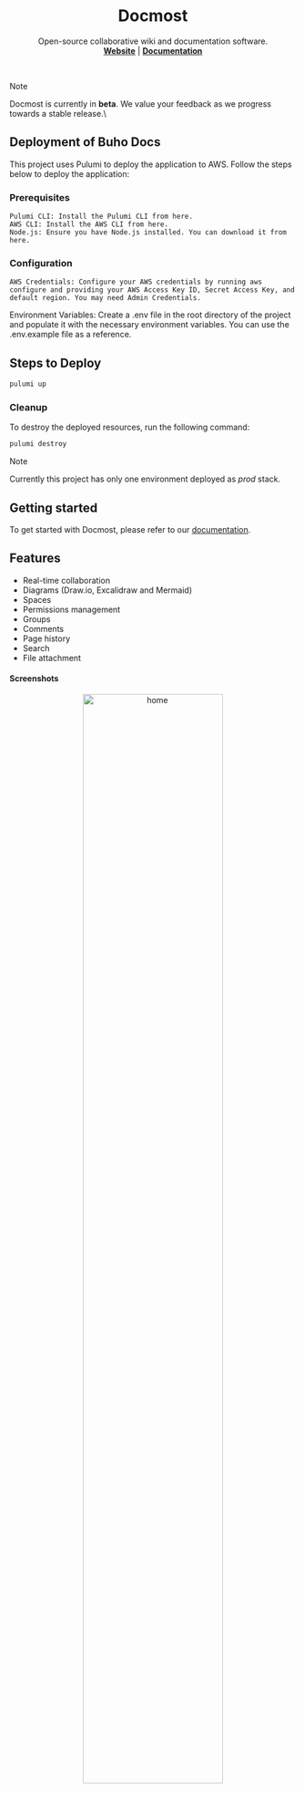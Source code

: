 <div align="center">
    <h1><b>Docmost</b></h1>
    <p>
        Open-source collaborative wiki and documentation software.
        <br />
        <a href="https://docmost.com"><strong>Website</strong></a> | 
        <a href="https://docmost.com/docs"><strong>Documentation</strong></a>
    </p>
</div>
<br />

> [!NOTE]  
> Docmost is currently in **beta**. We value your feedback as we progress towards a stable release.\
> 

## Deployment of Buho Docs

This project uses Pulumi to deploy the application to AWS. Follow the steps below to deploy the application:

### Prerequisites
    Pulumi CLI: Install the Pulumi CLI from here.
    AWS CLI: Install the AWS CLI from here.
    Node.js: Ensure you have Node.js installed. You can download it from here.

### Configuration

    AWS Credentials: Configure your AWS credentials by running aws configure and providing your AWS Access Key ID, Secret Access Key, and default region. You may need Admin Credentials.

Environment Variables: Create a .env file in the root directory of the project and populate it with the necessary environment variables. You can use the .env.example file as a reference.

## Steps to Deploy

```bash
pulumi up
```

### Cleanup

To destroy the deployed resources, run the following command:

```bash
pulumi destroy
```
>[!NOTE]
> Currently this project has only one environment deployed as *prod* stack.
>


## Getting started
To get started with Docmost, please refer to our [documentation](https://docmost.com/docs).

## Features
- Real-time collaboration
- Diagrams (Draw.io, Excalidraw and Mermaid)
- Spaces
- Permissions management
- Groups
- Comments
- Page history
- Search
- File attachment

#### Screenshots
<p align="center">
<img alt="home" src="https://docmost.com/screenshots/home.png" width="70%">
<img alt="editor" src="https://docmost.com/screenshots/editor.png" width="70%">
</p>

### Contributing 
See the [development documentation](https://docmost.com/docs/self-hosting/development)
